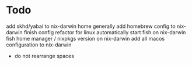 # Todo

add skhd/yabai to nix-darwin home
generally add homebrew config to nix-darwin
finish config refactor for linux
automatically start fish on nix-darwin
fish home manager / nixpkgs version on nix-darwin
add all macos configuration to nix-darwin
 - do not rearrange spaces

